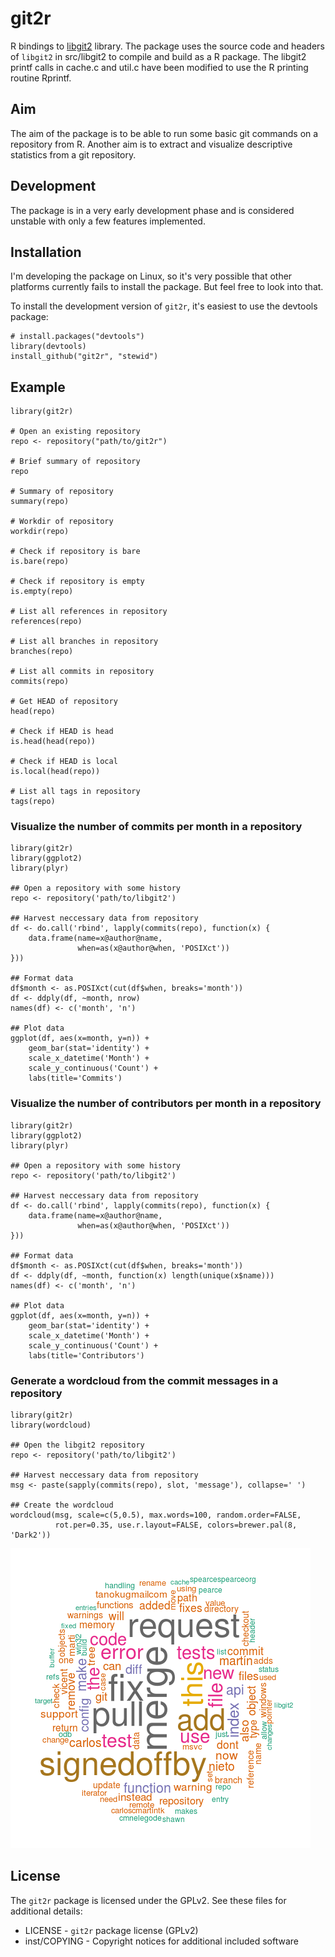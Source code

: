 git2r
=====

R bindings to [libgit2](https://github.com/libgit2/libgit2) library. The package uses the source code and headers of `libgit2` in src/libgit2 to compile and build as a R package. The libgit2 printf calls in cache.c and util.c have been modified to use the R printing routine Rprintf.

Aim
---

The aim of the package is to be able to run some basic git commands on a repository from R. Another aim is to extract and visualize descriptive statistics from a git repository.

Development
-----------

The package is in a very early development phase and is considered unstable with only a few features implemented.

Installation
------------

I'm developing the package on Linux, so it's very possible that other platforms currently fails to install the package. But feel free to look into that.

To install the development version of `git2r`, it's easiest to use the devtools package:

```
# install.packages("devtools")
library(devtools)
install_github("git2r", "stewid")
```

Example
-------

```
library(git2r)

# Open an existing repository
repo <- repository("path/to/git2r")

# Brief summary of repository
repo

# Summary of repository
summary(repo)

# Workdir of repository
workdir(repo)

# Check if repository is bare
is.bare(repo)

# Check if repository is empty
is.empty(repo)

# List all references in repository
references(repo)

# List all branches in repository
branches(repo)

# List all commits in repository
commits(repo)

# Get HEAD of repository
head(repo)

# Check if HEAD is head
is.head(head(repo))

# Check if HEAD is local
is.local(head(repo))

# List all tags in repository
tags(repo)
```

### Visualize the number of commits per month in a repository

```
library(git2r)
library(ggplot2)
library(plyr)

## Open a repository with some history
repo <- repository('path/to/libgit2')

## Harvest neccessary data from repository
df <- do.call('rbind', lapply(commits(repo), function(x) {
    data.frame(name=x@author@name,
               when=as(x@author@when, 'POSIXct'))
}))

## Format data
df$month <- as.POSIXct(cut(df$when, breaks='month'))
df <- ddply(df, ~month, nrow)
names(df) <- c('month', 'n')

## Plot data
ggplot(df, aes(x=month, y=n)) +
    geom_bar(stat='identity') +
    scale_x_datetime('Month') +
    scale_y_continuous('Count') +
    labs(title='Commits')
```

### Visualize the number of contributors per month in a repository

```
library(git2r)
library(ggplot2)
library(plyr)

## Open a repository with some history
repo <- repository('path/to/libgit2')

## Harvest neccessary data from repository
df <- do.call('rbind', lapply(commits(repo), function(x) {
    data.frame(name=x@author@name,
               when=as(x@author@when, 'POSIXct'))
}))

## Format data
df$month <- as.POSIXct(cut(df$when, breaks='month'))
df <- ddply(df, ~month, function(x) length(unique(x$name)))
names(df) <- c('month', 'n')

## Plot data
ggplot(df, aes(x=month, y=n)) +
    geom_bar(stat='identity') +
    scale_x_datetime('Month') +
    scale_y_continuous('Count') +
    labs(title='Contributors')
```

### Generate a wordcloud from the commit messages in a repository

```
library(git2r)
library(wordcloud)

## Open the libgit2 repository
repo <- repository('path/to/libgit2')

## Harvest neccessary data from repository
msg <- paste(sapply(commits(repo), slot, 'message'), collapse=' ')

## Create the wordcloud
wordcloud(msg, scale=c(5,0.5), max.words=100, random.order=FALSE,
          rot.per=0.35, use.r.layout=FALSE, colors=brewer.pal(8, 'Dark2'))
```

![wordcloud](wordcloud.png)

License
-------

The `git2r` package is licensed under the GPLv2. See these files for additional details:

- LICENSE      - `git2r` package license (GPLv2)
- inst/COPYING - Copyright notices for additional included software
